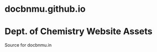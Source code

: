 # docbnmu.github.io
Dept. of Chemistry Website Assets
=========================
Source for docbnmu.in
